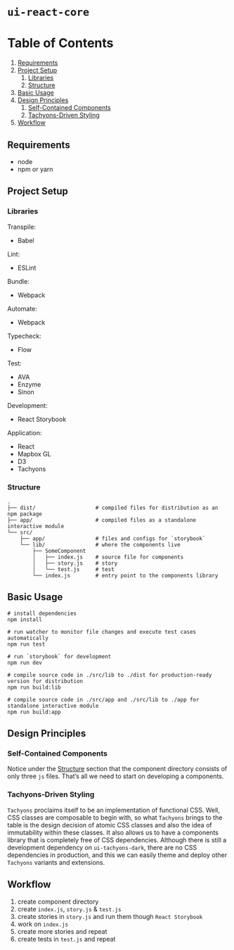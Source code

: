 # `ui-react-core`

# Table of Contents
1. [Requirements](#requirements)
1. [Project Setup](#project-setup)
	1. [Libraries](#libraries)
	1. [Structure](#structure)
1. [Basic Usage](#basic-usage)
1. [Design Principles](#design-principles)
	1. [Self-Contained Components](#self-contained-components)
	1. [Tachyons-Driven Styling](#tachyons-driven-styling)
1. [Workflow](#workflow)

## Requirements
- node
- npm or yarn

## Project Setup

### Libraries

Transpile:
- Babel

Lint:
- ESLint

Bundle:
- Webpack

Automate:
- Webpack

Typecheck:
- Flow

Test:
- AVA
- Enzyme
- Sinon

Development:
- React Storybook

Application:
- React
- Mapbox GL
- D3
- Tachyons

### Structure

```
.
├── dist/                   # compiled files for distribution as an npm package
├── app/                    # compiled files as a standalone interactive module
└── src/
    ├── app/                # files and configs for `storybook`
    └── lib/                # where the components live
        ├── SomeComponent
        │   ├── index.js    # source file for components
        │   ├── story.js    # story
        │   └── test.js     # test
        └── index.js        # entry point to the components library
```

## Basic Usage

```
# install dependencies
npm install

# run watcher to monitor file changes and execute test cases automatically
npm run test

# run `storybook` for development
npm run dev

# compile source code in ./src/lib to ./dist for production-ready version for distribution
npm run build:lib

# compile source code in ./src/app and ./src/lib to ./app for standalone interactive module
npm run build:app
```

## Design Principles

### Self-Contained Components

Notice under the [Structure](#structure) section that the component directory consists of only three `js` files. That’s all we need to start on developing a components.

### Tachyons-Driven Styling

`Tachyons` proclaims itself to be an implementation of functional CSS. Well, CSS classes are composable to begin with, so what `Tachyons` brings to the table is the design decision of atomic CSS classes and also the idea of immutability within these classes. It also allows us to have a components library that is completely free of CSS dependencies. Although there is still a development dependency on `ui-tachyons-dark`, there are no CSS dependencies in production, and this we can easily theme and deploy other `Tachyons` variants and extensions.

## Workflow

1. create component directory
1. create `index.js`, `story.js` & `test.js`
1. create stories in `story.js` and run them though `React Storybook`
1. work on `index.js`
1. create more stories and repeat
1. create tests in `test.js` and repeat
